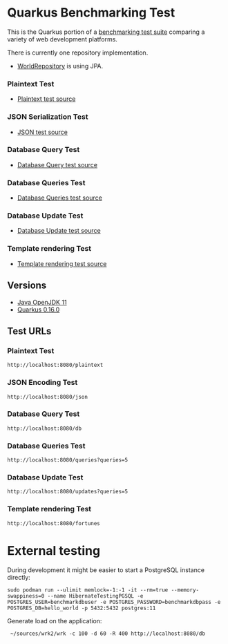# Quarkus Benchmarking Test

This is the Quarkus portion of a [benchmarking test suite](../) comparing a variety of web development platforms.

There is currently one repository implementation.
* [WorldRepository](src/main/java/io/quarkus/benchmark/repository/WorldRepository.java) is using JPA.

### Plaintext Test

* [Plaintext test source](src/main/java/io/quarkus/benchmark/resource/PlainTextResource.java)

### JSON Serialization Test

* [JSON test source](src/main/java/io/quarkus/benchmark/resource/JsonResource.java)

### Database Query Test

* [Database Query test source](src/main/java/io/quarkus/benchmark/resource/DbResource.java)

### Database Queries Test

* [Database Queries test source](src/main/java/io/quarkus/benchmark/resource/DbResource.java)

### Database Update Test

* [Database Update test source](src/main/java/io/quarkus/benchmark/resource/DbResource.java)

### Template rendering Test

* [Template rendering test source](src/main/java/io/quarkus/benchmark/resource/FortuneResource.java)

## Versions

* [Java OpenJDK 11](http://openjdk.java.net/)
* [Quarkus 0.16.0](https://quarkus.io)

## Test URLs

### Plaintext Test

    http://localhost:8080/plaintext

### JSON Encoding Test

    http://localhost:8080/json

### Database Query Test

    http://localhost:8080/db

### Database Queries Test

    http://localhost:8080/queries?queries=5

### Database Update Test

    http://localhost:8080/updates?queries=5

### Template rendering Test

    http://localhost:8080/fortunes

# External testing

During development it might be easier to start a PostgreSQL instance directly:

    sudo podman run --ulimit memlock=-1:-1 -it --rm=true --memory-swappiness=0 --name HibernateTestingPGSQL -e POSTGRES_USER=benchmarkdbuser -e POSTGRES_PASSWORD=benchmarkdbpass -e POSTGRES_DB=hello_world -p 5432:5432 postgres:11

Generate load on the application:

     ~/sources/wrk2/wrk -c 100 -d 60 -R 400 http://localhost:8080/db

